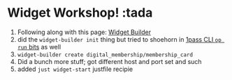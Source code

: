 # Widget Workshop! :tada

1. Following along with this page: [Widget Builder](https://developer.bigcommerce.com/docs/ZG9jOjMwNzg1ODgz-widget-builder)
2. did the `widget-builder init` thing but tried to shoehorn in [1pass CLI `op run` bits](https://developer.1password.com/docs/cli/reference/commands/run/) as well
3. `widget-builder create digital_membership/membership_card`
4. Did a bunch more stuff; got different host and port set and such
5. added `just widget-start` justfile recipie
